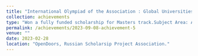 ```yaml
---
title: "International Olympiad of the Association : Global Universities , Olympiad "
collection: achievements
type: "Won a fully funded scholarship for Masters track.Subject Area: AI & Math. Rank: 22 , Status: Winner"
permalink: /achievements/2023-09-08-achievement-5
venue: ""
date: 2023-02-28
location: "OpenDoors, Russian Scholarsip Project Association."
---
```

